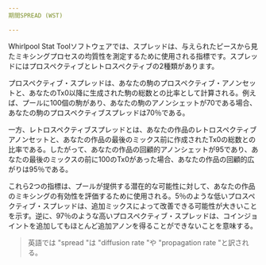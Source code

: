 ```yaml
---
期間SPREAD (WST)

---
```

Whirlpool Stat Toolソフトウェアでは、スプレッドは、与えられたピースから見たミキシングプロセスの均質性を測定するために使用される指標です。スプレッドにはプロスペクティブとレトロスペクティブの2種類があります。

プロスペクティブ・スプレッドは、あなたの駒のプロスペクティブ・アノンセットと、あなたのTx0以降に生成された駒の総数との比率として計算される。例えば、プールに100個の駒があり、あなたの駒のアノンシェットが70である場合、あなたの駒のプロスペクティブスプレッドは70％である。

一方、レトロスペクティブスプレッドとは、あなたの作品のレトロスペクティブアノンセットと、あなたの作品の最後のミックス前に作成されたTx0の総数との比率である。したがって、あなたの作品の回顧的アノンシェットが95であり、あなたの最後のミックスの前に100のTx0があった場合、あなたの作品の回顧的広がりは95％である。

これら2つの指標は、プールが提供する潜在的な可能性に対して、あなたの作品のミキシングの有効性を評価するために使用される。5％のような低いプロスペクティブ・スプレッドは、追加ミックスによって改善できる可能性が大きいことを示す。逆に、97％のような高いプロスペクティブ・スプレッドは、コインジョイントを追加してもほとんど追加アノンを得ることができないことを意味する。

> 英語では "spread "は "diffusion rate "や "propagation rate "と訳される。